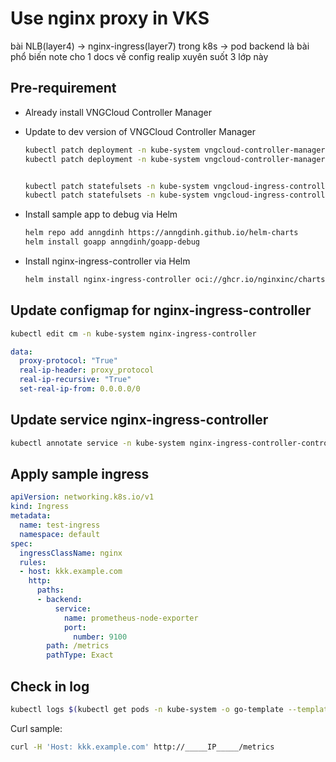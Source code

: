 # Use nginx proxy in VKS

bài NLB(layer4) -> nginx-ingress(layer7) trong k8s -> pod backend là bài phổ biến note cho 1 docs về config realip xuyên suốt 3 lớp này

## Pre-requirement

- Already install VNGCloud Controller Manager
- Update to dev version of VNGCloud Controller Manager

  ```bash
  kubectl patch deployment -n kube-system vngcloud-controller-manager -p '{"spec": {"template": {"spec": {"containers": [{"name":"vngcloud-controller-manager","image":"vcr.vngcloud.vn/60108-annd2-ingress/vngcloud-controller-manager:v0.2.0"}]}}}}'
  kubectl patch deployment -n kube-system vngcloud-controller-manager -p '{"spec": {"template": {"spec": {"containers": [{"name":"vngcloud-controller-manager","image":"vcr.vngcloud.vn/81-vks-public/vngcloud-controller-manager:v0.2.0"}]}}}}'


  kubectl patch statefulsets -n kube-system vngcloud-ingress-controller -p '{"spec": {"template": {"spec": {"containers": [{"name":"vngcloud-ingress-controller","image":"vcr.vngcloud.vn/60108-annd2-ingress/vngcloud-ingress-controller:v0.2.0"}]}}}}'
  kubectl patch statefulsets -n kube-system vngcloud-ingress-controller -p '{"spec": {"template": {"spec": {"containers": [{"name":"vngcloud-ingress-controller","image":"vcr.vngcloud.vn/81-vks-public/vngcloud-ingress-controller:v0.2.0"}]}}}}'
  ```

- Install sample app to debug via Helm

  ```bash
  helm repo add anngdinh https://anngdinh.github.io/helm-charts
  helm install goapp anngdinh/goapp-debug
  ```

- Install nginx-ingress-controller via Helm

  ```bash
  helm install nginx-ingress-controller oci://ghcr.io/nginxinc/charts/nginx-ingress --namespace kube-system
  ```

## Update configmap for nginx-ingress-controller

```bash
kubectl edit cm -n kube-system nginx-ingress-controller
```

```yaml
data:
  proxy-protocol: "True"
  real-ip-header: proxy_protocol
  real-ip-recursive: "True"
  set-real-ip-from: 0.0.0.0/0
```

## Update service nginx-ingress-controller

```bash
kubectl annotate service -n kube-system nginx-ingress-controller-controller vks.vngcloud.vn/enable-proxy-protocol="http,https"
```

## Apply sample ingress

```yaml
apiVersion: networking.k8s.io/v1
kind: Ingress
metadata:
  name: test-ingress
  namespace: default
spec:
  ingressClassName: nginx
  rules:
  - host: kkk.example.com
    http:
      paths:
      - backend:
          service:
            name: prometheus-node-exporter
            port:
              number: 9100
        path: /metrics
        pathType: Exact
```

## Check in log

```bash
kubectl logs $(kubectl get pods -n kube-system -o go-template --template '{{range .items}}{{.metadata.name}}{{"\n"}}{{end}}' | grep nginx-ingress-controller-controller) -n kube-system -f
```

Curl sample:

```bash
curl -H 'Host: kkk.example.com' http://_____IP_____/metrics
```
